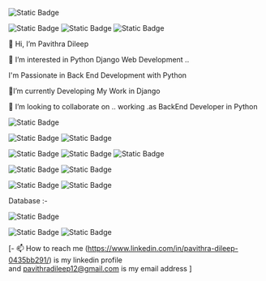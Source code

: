   ![Static Badge](https://img.shields.io/badge/Pavithra%20Dileep-darkred)

![Static Badge](https://img.shields.io/badge/BackEnd%20Developer%20-purple)    ![Static Badge](https://img.shields.io/badge/python-blue)       ![Static Badge](https://img.shields.io/badge/django-darkgreen) 




👋 Hi, I’m Pavithra Dileep

👀 I’m interested in  Python Django Web Development ..

I'm Passionate in Back End Development with Python

🌱I’m currently  Developing My Work in Django

💞️ I’m looking to collaborate on .. working .as  BackEnd Developer in Python

![Static Badge](https://img.shields.io/badge/TechStack-%20black?style=for-the-badge)

![Static Badge](https://img.shields.io/badge/python-blue?style=for-the-badge&logo=python&labelColor=black)   ![Static Badge](https://img.shields.io/badge/django-black?style=for-the-badge&logo=django&labelColor=darkgreen)

![Static Badge](https://img.shields.io/badge/Javascript-%23F7DF1E?style=for-the-badge&logo=javascript&labelColor=black) ![Static Badge](https://img.shields.io/badge/css-blue?style=for-the-badge&logo=css&labelColor=white)  ![Static Badge](https://img.shields.io/badge/Html-orange?style=for-the-badge&logo=html&labelColor=orange)



![Static Badge](https://img.shields.io/badge/php%20-%23777BB4?style=for-the-badge&logo=php&labelColor=black)  ![Static Badge](https://img.shields.io/badge/Java-%235382A1?style=for-the-badge&logo=java&labelColor=black)

![Static Badge](https://img.shields.io/badge/c%2B%2B-%2300599C?style=for-the-badge&logo=c%2B%2B&labelColor=black) ![Static Badge](https://img.shields.io/badge/C%20Programming%20-%2300599C?style=for-the-badge&logo=c&labelColor=black)

Database :-

![Static Badge](https://img.shields.io/badge/MySQL-database?logoColor=mustard%20yellow&labelColor=blue&color=orange)

![Static Badge](https://img.shields.io/badge/SQL-databas%20blue%20color?color=blue)
![Static Badge](https://img.shields.io/badge/PostgreSQL-database?labelColor=blue%20white&color=blue)






















  
  

 

 [- 📫 How to reach me
         (https://www.linkedin.com/in/pavithra-dileep-0435bb291/)
              is my linkedin profile  
              and  pavithradileep12@gmail.com  is my email address  ]

